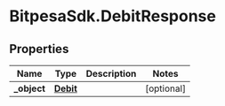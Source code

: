 # BitpesaSdk.DebitResponse

## Properties
Name | Type | Description | Notes
------------ | ------------- | ------------- | -------------
**_object** | [**Debit**](Debit.md) |  | [optional] 


